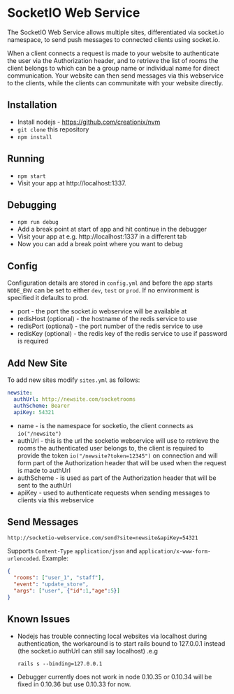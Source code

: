 # SocketIO Web Service

The SocketIO Web Service allows multiple sites, differentiated via socket.io namespace, to send push messages to connected clients using socket.io.

When a client connects a request is made to your website to authenticate the user via the Authorization header, and to retrieve the list of rooms the client belongs to which can be a group name or individual name for direct communication. Your website can then send messages via this webservice to the clients, while the clients can communitate with your website directly.

## Installation

* Install nodejs - https://github.com/creationix/nvm
* `git clone` this repository
* `npm install`

## Running

* `npm start`
* Visit your app at http://localhost:1337.

## Debugging

* `npm run debug`
* Add a break point at start of app and hit continue in the debugger
* Visit your app at e.g. http://localhost:1337 in a different tab
* Now you can add a break point where you want to debug

## Config

Configuration details are stored in `config.yml` and before the app starts `NODE_ENV` can be set to either `dev`, `test` or `prod`. If no environment is specified it defaults to prod.

* port - the port the socket.io webservice will be available at
* redisHost (optional) - the hostname of the redis service to use
* redisPort (optional) - the port number of the redis service to use
* redisKey (optional) - the redis key of the redis service to use if password is required

## Add New Site
To add new sites modify `sites.yml` as follows:

```yml
newsite:
  authUrl: http://newsite.com/socketrooms
  authScheme: Bearer
  apiKey: 54321
```

* name - is the namespace for socketio, the client connects as `io("/newsite")`
* authUrl - this is the url the socketio webservice will use to retrieve the rooms the authenticated user belongs to, the client is required to provide the token `io("/newsite?token=12345")` on connection and will form part of the Authorization header that will be used when the request is made to authUrl
* authScheme - is used as part of the Authorization header that will be sent to the authUrl
* apiKey - used to authenticate requests when sending messages to clients via this webservice

## Send Messages

`http://socketio-webservice.com/send?site=newsite&apiKey=54321`

Supports `Content-Type` `application/json` and `application/x-www-form-urlencoded`. Example:

```json
{
  "rooms": ["user_1", "staff"],
  "event": "update_store",
  "args": ["user", {"id":1,"age":5}]
}
```

## Known Issues

* Nodejs has trouble connecting local websites via localhost during authentication, the workaround is to start rails bound to 127.0.0.1 instead (the socket.io authUrl can still say localhost) .e.g

  `rails s --binding=127.0.0.1`

* Debugger currently does not work in node 0.10.35 or 0.10.34 will be fixed in 0.10.36 but use 0.10.33 for now.
